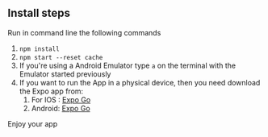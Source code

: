 ## Install steps

Run in command line the following commands

1. `npm install`
2. `npm start --reset cache`
3. If you're using a Android Emulator type `a` on the terminal with the Emulator started previously
4. If you want to run the App in a physical device, then you need download the Expo app from:
    1. For IOS : [Expo Go](https://apps.apple.com/us/app/expo-go/id982107779)
    2. Android: [Expo Go](https://play.google.com/store/apps/details?id=host.exp.exponent)

Enjoy your app
